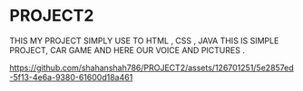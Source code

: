 # PROJECT2
THIS MY PROJECT SIMPLY USE TO HTML , CSS , JAVA THIS IS SIMPLE PROJECT, CAR GAME AND HERE OUR VOICE AND PICTURES .


https://github.com/shahanshah786/PROJECT2/assets/126701251/5e2857ed-5f13-4e6a-9380-61600d18a461

